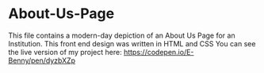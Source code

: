 # About-Us-Page
This file contains a modern-day depiction of an About Us Page for an Institution. This front end design was written in HTML and CSS
You can see the live version of my project here: https://codepen.io/E-Benny/pen/dyzbXZp
